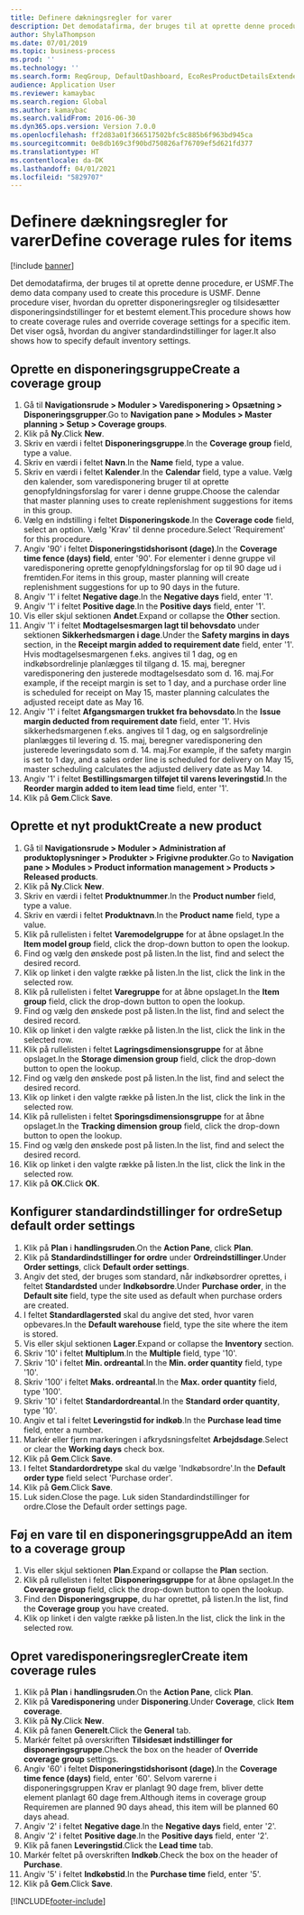 ```yaml
---
title: Definere dækningsregler for varer
description: Det demodatafirma, der bruges til at oprette denne procedure, er USMF.
author: ShylaThompson
ms.date: 07/01/2019
ms.topic: business-process
ms.prod: ''
ms.technology: ''
ms.search.form: ReqGroup, DefaultDashboard, EcoResProductDetailsExtended, EcoResProductCreate, InventItemOrderSetup, ReqItemTable
audience: Application User
ms.reviewer: kamaybac
ms.search.region: Global
ms.author: kamaybac
ms.search.validFrom: 2016-06-30
ms.dyn365.ops.version: Version 7.0.0
ms.openlocfilehash: ff2d83a01f366517502bfc5c885b6f963bd945ca
ms.sourcegitcommit: 0e8db169c3f90bd750826af76709ef5d621fd377
ms.translationtype: HT
ms.contentlocale: da-DK
ms.lasthandoff: 04/01/2021
ms.locfileid: "5829707"
---
```

# <a name="define-coverage-rules-for-items"></a><span data-ttu-id="120ca-103">Definere dækningsregler for varer</span><span class="sxs-lookup"><span data-stu-id="120ca-103">Define coverage rules for items</span></span>

[!include [banner](../../includes/banner.md)]

<span data-ttu-id="120ca-104">Det demodatafirma, der bruges til at oprette denne procedure, er USMF.</span><span class="sxs-lookup"><span data-stu-id="120ca-104">The demo data company used to create this procedure is USMF.</span></span> <span data-ttu-id="120ca-105">Denne procedure viser, hvordan du opretter disponeringsregler og tilsidesætter disponeringsindstillinger for et bestemt element.</span><span class="sxs-lookup"><span data-stu-id="120ca-105">This procedure shows how to create coverage rules and override coverage settings for a specific item.</span></span> <span data-ttu-id="120ca-106">Det viser også, hvordan du angiver standardindstillinger for lager.</span><span class="sxs-lookup"><span data-stu-id="120ca-106">It also shows how to specify default inventory settings.</span></span>


## <a name="create-a-coverage-group"></a><span data-ttu-id="120ca-107">Oprette en disponeringsgruppe</span><span class="sxs-lookup"><span data-stu-id="120ca-107">Create a coverage group</span></span>
1. <span data-ttu-id="120ca-108">Gå til **Navigationsrude > Moduler > Varedisponering > Opsætning > Disponeringsgrupper**.</span><span class="sxs-lookup"><span data-stu-id="120ca-108">Go to **Navigation pane > Modules > Master planning > Setup > Coverage groups**.</span></span>
2. <span data-ttu-id="120ca-109">Klik på **Ny**.</span><span class="sxs-lookup"><span data-stu-id="120ca-109">Click **New**.</span></span>
3. <span data-ttu-id="120ca-110">Skriv en værdi i feltet **Disponeringsgruppe**.</span><span class="sxs-lookup"><span data-stu-id="120ca-110">In the **Coverage group** field, type a value.</span></span>
4. <span data-ttu-id="120ca-111">Skriv en værdi i feltet **Navn**.</span><span class="sxs-lookup"><span data-stu-id="120ca-111">In the **Name** field, type a value.</span></span>
5. <span data-ttu-id="120ca-112">Skriv en værdi i feltet **Kalender**.</span><span class="sxs-lookup"><span data-stu-id="120ca-112">In the **Calendar** field, type a value.</span></span> <span data-ttu-id="120ca-113">Vælg den kalender, som varedisponering bruger til at oprette genopfyldningsforslag for varer i denne gruppe.</span><span class="sxs-lookup"><span data-stu-id="120ca-113">Choose the calendar that master planning uses to create replenishment suggestions for items in this group.</span></span>  
6. <span data-ttu-id="120ca-114">Vælg en indstilling i feltet **Disponeringskode**.</span><span class="sxs-lookup"><span data-stu-id="120ca-114">In the **Coverage code** field, select an option.</span></span> <span data-ttu-id="120ca-115">Vælg 'Krav' til denne procedure.</span><span class="sxs-lookup"><span data-stu-id="120ca-115">Select 'Requirement' for this procedure.</span></span>  
7. <span data-ttu-id="120ca-116">Angiv '90' i feltet **Disponeringstidshorisont (dage)**.</span><span class="sxs-lookup"><span data-stu-id="120ca-116">In the **Coverage time fence (days) field**, enter '90'.</span></span> <span data-ttu-id="120ca-117">For elementer i denne gruppe vil varedisponering oprette genopfyldningsforslag for op til 90 dage ud i fremtiden.</span><span class="sxs-lookup"><span data-stu-id="120ca-117">For items in this group, master planning will create replenishment suggestions for up to 90 days in the future.</span></span>  
8. <span data-ttu-id="120ca-118">Angiv '1' i feltet **Negative dage**.</span><span class="sxs-lookup"><span data-stu-id="120ca-118">In the **Negative days** field, enter '1'.</span></span>
9. <span data-ttu-id="120ca-119">Angiv '1' i feltet **Positive dage**.</span><span class="sxs-lookup"><span data-stu-id="120ca-119">In the **Positive days** field, enter '1'.</span></span>
10. <span data-ttu-id="120ca-120">Vis eller skjul sektionen **Andet**.</span><span class="sxs-lookup"><span data-stu-id="120ca-120">Expand or collapse the **Other** section.</span></span>
11. <span data-ttu-id="120ca-121">Angiv '1' i feltet **Modtagelsesmargen lagt til behovsdato** under sektionen **Sikkerhedsmargen i dage**.</span><span class="sxs-lookup"><span data-stu-id="120ca-121">Under the **Safety margins in days** section, in the **Receipt margin added to requirement date** field, enter '1'.</span></span> <span data-ttu-id="120ca-122">Hvis modtagelsesmargenen f.eks. angives til 1 dag, og en indkøbsordrelinje planlægges til tilgang d. 15. maj, beregner varedisponering den justerede modtagelsesdato som d. 16. maj.</span><span class="sxs-lookup"><span data-stu-id="120ca-122">For example, if the receipt margin is set to 1 day, and a purchase order line is scheduled for receipt on May 15, master planning calculates the adjusted receipt date as May 16.</span></span>  
12. <span data-ttu-id="120ca-123">Angiv '1' i feltet **Afgangsmargen trukket fra behovsdato**.</span><span class="sxs-lookup"><span data-stu-id="120ca-123">In the **Issue margin deducted from requirement date** field, enter '1'.</span></span> <span data-ttu-id="120ca-124">Hvis sikkerhedsmargenen f.eks. angives til 1 dag, og en salgsordrelinje planlægges til levering d. 15. maj, beregner varedisponering den justerede leveringsdato som d. 14. maj.</span><span class="sxs-lookup"><span data-stu-id="120ca-124">For example, if the safety margin is set to 1 day, and a sales order line is scheduled for delivery on May 15, master scheduling calculates the adjusted delivery date as May 14.</span></span>  
13. <span data-ttu-id="120ca-125">Angiv '1' i feltet **Bestillingsmargen tilføjet til varens leveringstid**.</span><span class="sxs-lookup"><span data-stu-id="120ca-125">In the **Reorder margin added to item lead time** field, enter '1'.</span></span>
14. <span data-ttu-id="120ca-126">Klik på **Gem**.</span><span class="sxs-lookup"><span data-stu-id="120ca-126">Click **Save**.</span></span>

## <a name="create-a-new-product"></a><span data-ttu-id="120ca-127">Oprette et nyt produkt</span><span class="sxs-lookup"><span data-stu-id="120ca-127">Create a new product</span></span>
1. <span data-ttu-id="120ca-128">Gå til **Navigationsrude > Moduler > Administration af produktoplysninger > Produkter > Frigivne produkter**.</span><span class="sxs-lookup"><span data-stu-id="120ca-128">Go to **Navigation pane > Modules > Product information management > Products > Released products**.</span></span>
2. <span data-ttu-id="120ca-129">Klik på **Ny**.</span><span class="sxs-lookup"><span data-stu-id="120ca-129">Click **New**.</span></span>
3. <span data-ttu-id="120ca-130">Skriv en værdi i feltet **Produktnummer**.</span><span class="sxs-lookup"><span data-stu-id="120ca-130">In the **Product number** field, type a value.</span></span>
4. <span data-ttu-id="120ca-131">Skriv en værdi i feltet **Produktnavn**.</span><span class="sxs-lookup"><span data-stu-id="120ca-131">In the **Product name** field, type a value.</span></span>
5. <span data-ttu-id="120ca-132">Klik på rullelisten i feltet **Varemodelgruppe** for at åbne opslaget.</span><span class="sxs-lookup"><span data-stu-id="120ca-132">In the **Item model group** field, click the drop-down button to open the lookup.</span></span>
6. <span data-ttu-id="120ca-133">Find og vælg den ønskede post på listen.</span><span class="sxs-lookup"><span data-stu-id="120ca-133">In the list, find and select the desired record.</span></span>
7. <span data-ttu-id="120ca-134">Klik op linket i den valgte række på listen.</span><span class="sxs-lookup"><span data-stu-id="120ca-134">In the list, click the link in the selected row.</span></span>
8. <span data-ttu-id="120ca-135">Klik på rullelisten i feltet **Varegruppe** for at åbne opslaget.</span><span class="sxs-lookup"><span data-stu-id="120ca-135">In the **Item group** field, click the drop-down button to open the lookup.</span></span>
9. <span data-ttu-id="120ca-136">Find og vælg den ønskede post på listen.</span><span class="sxs-lookup"><span data-stu-id="120ca-136">In the list, find and select the desired record.</span></span>
10. <span data-ttu-id="120ca-137">Klik op linket i den valgte række på listen.</span><span class="sxs-lookup"><span data-stu-id="120ca-137">In the list, click the link in the selected row.</span></span>
11. <span data-ttu-id="120ca-138">Klik på rullelisten i feltet **Lagringsdimensionsgruppe** for at åbne opslaget.</span><span class="sxs-lookup"><span data-stu-id="120ca-138">In the **Storage dimension group** field, click the drop-down button to open the lookup.</span></span>
12. <span data-ttu-id="120ca-139">Find og vælg den ønskede post på listen.</span><span class="sxs-lookup"><span data-stu-id="120ca-139">In the list, find and select the desired record.</span></span>
13. <span data-ttu-id="120ca-140">Klik op linket i den valgte række på listen.</span><span class="sxs-lookup"><span data-stu-id="120ca-140">In the list, click the link in the selected row.</span></span>
14. <span data-ttu-id="120ca-141">Klik på rullelisten i feltet **Sporingsdimensionsgruppe** for at åbne opslaget.</span><span class="sxs-lookup"><span data-stu-id="120ca-141">In the **Tracking dimension group** field, click the drop-down button to open the lookup.</span></span>
15. <span data-ttu-id="120ca-142">Find og vælg den ønskede post på listen.</span><span class="sxs-lookup"><span data-stu-id="120ca-142">In the list, find and select the desired record.</span></span>
16. <span data-ttu-id="120ca-143">Klik op linket i den valgte række på listen.</span><span class="sxs-lookup"><span data-stu-id="120ca-143">In the list, click the link in the selected row.</span></span>
17. <span data-ttu-id="120ca-144">Klik på **OK**.</span><span class="sxs-lookup"><span data-stu-id="120ca-144">Click **OK**.</span></span>

## <a name="setup-default-order-settings"></a><span data-ttu-id="120ca-145">Konfigurer standardindstillinger for ordre</span><span class="sxs-lookup"><span data-stu-id="120ca-145">Setup default order settings</span></span>
1. <span data-ttu-id="120ca-146">Klik på **Plan** i **handlingsruden**.</span><span class="sxs-lookup"><span data-stu-id="120ca-146">On the **Action Pane**, click **Plan**.</span></span>
2. <span data-ttu-id="120ca-147">Klik på **Standardindstillinger for ordre** under **Ordreindstillinger**.</span><span class="sxs-lookup"><span data-stu-id="120ca-147">Under **Order settings**, click **Default order settings**.</span></span>
3. <span data-ttu-id="120ca-148">Angiv det sted, der bruges som standard, når indkøbsordrer oprettes, i feltet **Standardsted** under **Indkøbsordre**.</span><span class="sxs-lookup"><span data-stu-id="120ca-148">Under **Purchase order**, in the **Default site** field, type the site used as default when purchase orders are created.</span></span>
4. <span data-ttu-id="120ca-149">I feltet **Standardlagersted** skal du angive det sted, hvor varen opbevares.</span><span class="sxs-lookup"><span data-stu-id="120ca-149">In the **Default warehouse** field, type the site where the item is stored.</span></span>
5. <span data-ttu-id="120ca-150">Vis eller skjul sektionen **Lager**.</span><span class="sxs-lookup"><span data-stu-id="120ca-150">Expand or collapse the **Inventory** section.</span></span>
6. <span data-ttu-id="120ca-151">Skriv '10' i feltet **Multiplum**.</span><span class="sxs-lookup"><span data-stu-id="120ca-151">In the **Multiple** field, type '10'.</span></span>
7. <span data-ttu-id="120ca-152">Skriv '10' i feltet **Min. ordreantal**.</span><span class="sxs-lookup"><span data-stu-id="120ca-152">In the **Min. order quantity** field, type '10'.</span></span>
8. <span data-ttu-id="120ca-153">Skriv '100' i feltet **Maks. ordreantal**.</span><span class="sxs-lookup"><span data-stu-id="120ca-153">In the **Max. order quantity** field, type '100'.</span></span>
9. <span data-ttu-id="120ca-154">Skriv '10' i feltet **Standardordreantal**.</span><span class="sxs-lookup"><span data-stu-id="120ca-154">In the **Standard order quantity**, type '10'.</span></span>
10. <span data-ttu-id="120ca-155">Angiv et tal i feltet **Leveringstid for indkøb**.</span><span class="sxs-lookup"><span data-stu-id="120ca-155">In the **Purchase lead time** field, enter a number.</span></span>
11. <span data-ttu-id="120ca-156">Markér eller fjern markeringen i afkrydsningsfeltet **Arbejdsdage**.</span><span class="sxs-lookup"><span data-stu-id="120ca-156">Select or clear the **Working days** check box.</span></span>
12. <span data-ttu-id="120ca-157">Klik på **Gem**.</span><span class="sxs-lookup"><span data-stu-id="120ca-157">Click **Save**.</span></span>
13. <span data-ttu-id="120ca-158">I feltet **Standardordretype** skal du vælge 'Indkøbsordre'.</span><span class="sxs-lookup"><span data-stu-id="120ca-158">In the **Default order type** field select 'Purchase order'.</span></span>
14. <span data-ttu-id="120ca-159">Klik på **Gem**.</span><span class="sxs-lookup"><span data-stu-id="120ca-159">Click **Save**.</span></span>
15. <span data-ttu-id="120ca-160">Luk siden.</span><span class="sxs-lookup"><span data-stu-id="120ca-160">Close the page.</span></span> <span data-ttu-id="120ca-161">Luk siden Standardindstillinger for ordre.</span><span class="sxs-lookup"><span data-stu-id="120ca-161">Close the Default order settings page.</span></span>  

## <a name="add-an-item-to-a-coverage-group"></a><span data-ttu-id="120ca-162">Føj en vare til en disponeringsgruppe</span><span class="sxs-lookup"><span data-stu-id="120ca-162">Add an item to a coverage group</span></span>
1. <span data-ttu-id="120ca-163">Vis eller skjul sektionen **Plan**.</span><span class="sxs-lookup"><span data-stu-id="120ca-163">Expand or collapse the **Plan** section.</span></span>
2. <span data-ttu-id="120ca-164">Klik på rullelisten i feltet **Disponeringsgruppe** for at åbne opslaget.</span><span class="sxs-lookup"><span data-stu-id="120ca-164">In the **Coverage group** field, click the drop-down button to open the lookup.</span></span>
3. <span data-ttu-id="120ca-165">Find den **Disponeringsgruppe**, du har oprettet, på listen.</span><span class="sxs-lookup"><span data-stu-id="120ca-165">In the list, find the **Coverage group** you have created.</span></span>
4. <span data-ttu-id="120ca-166">Klik op linket i den valgte række på listen.</span><span class="sxs-lookup"><span data-stu-id="120ca-166">In the list, click the link in the selected row.</span></span>

## <a name="create-item-coverage-rules"></a><span data-ttu-id="120ca-167">Opret varedisponeringsregler</span><span class="sxs-lookup"><span data-stu-id="120ca-167">Create item coverage rules</span></span>
1. <span data-ttu-id="120ca-168">Klik på **Plan** i **handlingsruden**.</span><span class="sxs-lookup"><span data-stu-id="120ca-168">On the **Action Pane**, click **Plan**.</span></span>
2. <span data-ttu-id="120ca-169">Klik på **Varedisponering** under **Disponering**.</span><span class="sxs-lookup"><span data-stu-id="120ca-169">Under **Coverage**, click **Item coverage**.</span></span>
3. <span data-ttu-id="120ca-170">Klik på **Ny**.</span><span class="sxs-lookup"><span data-stu-id="120ca-170">Click **New**.</span></span>
4. <span data-ttu-id="120ca-171">Klik på fanen **Generelt**.</span><span class="sxs-lookup"><span data-stu-id="120ca-171">Click the **General** tab.</span></span>
5. <span data-ttu-id="120ca-172">Markér feltet på overskriften **Tilsidesæt indstillinger for disponeringsgruppe**.</span><span class="sxs-lookup"><span data-stu-id="120ca-172">Check the box on the header of **Override coverage group** settings.</span></span>
6. <span data-ttu-id="120ca-173">Angiv '60' i feltet **Disponeringstidshorisont (dage)**.</span><span class="sxs-lookup"><span data-stu-id="120ca-173">In the **Coverage time fence (days)** field, enter '60'.</span></span> <span data-ttu-id="120ca-174">Selvom varerne i disponeringsgruppen Krav er planlagt 90 dage frem, bliver dette element planlagt 60 dage frem.</span><span class="sxs-lookup"><span data-stu-id="120ca-174">Although items in coverage group Requiremen are planned 90 days ahead, this item will be planned 60 days ahead.</span></span>  
7. <span data-ttu-id="120ca-175">Angiv '2' i feltet **Negative dage**.</span><span class="sxs-lookup"><span data-stu-id="120ca-175">In the **Negative days** field, enter '2'.</span></span>
8. <span data-ttu-id="120ca-176">Angiv '2' i feltet **Positive dage**.</span><span class="sxs-lookup"><span data-stu-id="120ca-176">In the **Positive days** field, enter '2'.</span></span>
9. <span data-ttu-id="120ca-177">Klik på fanen **Leveringstid**.</span><span class="sxs-lookup"><span data-stu-id="120ca-177">Click the **Lead time** tab.</span></span>
10. <span data-ttu-id="120ca-178">Markér feltet på overskriften **Indkøb**.</span><span class="sxs-lookup"><span data-stu-id="120ca-178">Check the box on the header of **Purchase**.</span></span>
11. <span data-ttu-id="120ca-179">Angiv '5' i feltet **Indkøbstid**.</span><span class="sxs-lookup"><span data-stu-id="120ca-179">In the **Purchase time** field, enter '5'.</span></span>
12. <span data-ttu-id="120ca-180">Klik på **Gem**.</span><span class="sxs-lookup"><span data-stu-id="120ca-180">Click **Save**.</span></span>



[!INCLUDE[footer-include](../../../includes/footer-banner.md)]